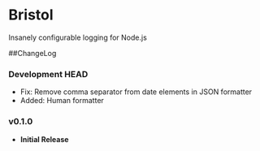 # Bristol
Insanely configurable logging for Node.js

##ChangeLog

### Development HEAD
- Fix: Remove comma separator from date elements in JSON formatter
- Added: Human formatter

### v0.1.0
- **Initial Release**
